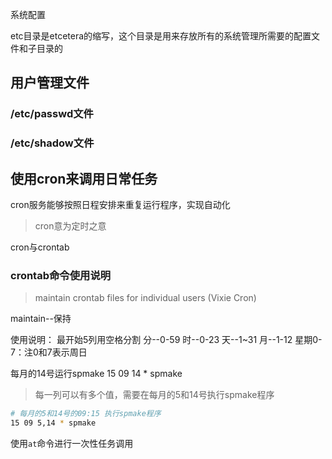 

系统配置



etc目录是etcetera的缩写，这个目录是用来存放所有的系统管理所需要的配置文件和子目录的





## 用户管理文件


### /etc/passwd文件

### /etc/shadow文件

 
 
 
## 使用cron来调用日常任务
cron服务能够按照日程安排来重复运行程序，实现自动化


> cron意为定时之意


cron与crontab



### crontab命令使用说明
> maintain crontab files for individual users (Vixie Cron)

maintain--保持



使用说明：
最开始5列用空格分割
分--0-59
时--0-23
天--1~31
月--1-12
星期0-7：注0和7表示周日


每月的14号运行spmake
15 09 14 * spmake

> 每一列可以有多个值，需要在每月的5和14号执行spmake程序

```bash
# 每月的5和14号的09:15 执行spmake程序
15 09 5,14 * spmake
```


使用`at`命令进行一次性任务调用



